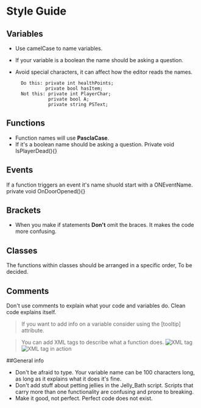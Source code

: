 # Style Guide

## Variables 

- Use camelCase to name variables.
- If your variable is a boolean the name should be asking a question. 
- Avoid special characters, it can affect how the editor reads the names.

		Do this: private int healthPoints;
				 private bool hasItem;
		Not this: private int PlayerChar;
				  private bool A;
				  private string PSText;

## Functions
- Function names will use **PasclaCase**.
- If it's a boolean name should be asking a question.
		Private void IsPlayerDead(){}

## Events
If a function triggers an event it's name shuold start with a ONEventName.
		private void OnDoorOpened(){}
		
## Brackets
- When you make if statements **Don't** omit the braces. It makes the code more confusing.

## Classes
The functions within classes should be arranged in a specific order, To be decided.

## Comments
Don't use comments to explain what your code and variables do. Clean code explains itself.
> If you want to add info on a variable consider using the [tooltip] attribute.

> You can add XML tags to describe what a function does.
>![XML tag](/images/XMLtag.jpg "XML tag")
>![XML tag in action](/images/XMLtag_2.jpg "XML tag in action")

##General info
- Don't be afraid to type. Your variable name can be 100 characters long, as long as it explains what it does it's fine.
- Don't add stuff about petting jellies in the Jelly_Bath script. Scripts that carry more than one functionality are confusing and prone to breaking.
- Make it good, not perfect. Perfect code does not exist.
